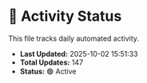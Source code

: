 # 🤖 Activity Status

This file tracks daily automated activity.

- **Last Updated:** 2025-10-02 15:51:33
- **Total Updates:** 147
- **Status:** 🟢 Active
